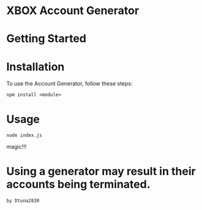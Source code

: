 
# XBOX Account Generator

# Getting Started

# Installation
To use the Account Generator, follow these steps:


`npm install <module>`

# Usage

`node index.js`

magic!!!


# Using a generator may result in their accounts being terminated.

`by Dtuna2830`
